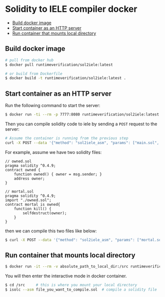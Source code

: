 # Solidity to IELE compiler docker 


<!-- @import "[TOC]" {cmd="toc" depthFrom=2 depthTo=6 orderedList=false} -->

<!-- code_chunk_output -->

* [Build docker image](#build-docker-image)
* [Start container as an HTTP server](#start-container-as-an-http-server)
* [Run container that mounts local directory](#run-container-that-mounts-local-directory)

<!-- /code_chunk_output -->


## Build docker image 

```bash
# pull from docker hub
$ docker pull runtimeverification/sol2iele:latest

# or build from Dockerfile
$ docker build -t runtimeverification/sol2iele:latest .
```

## Start container as an HTTP server

Run the following command to start the server:

```bash
$ docker run -ti --rm -p 7777:8080 runtimeverification/sol2iele:latest
```

Then you can compile solidity code to iele by sending a `POST` request to the server:

```bash
# Assume the container is running from the previous step
curl -X POST --data '{"method": "sol2iele_asm", "params": ["main.sol", {"main.sol":"code1...","./dir/dependency.sol":"code2..."}]}' localhost:7777
```


For example, assume we have two solidity files: 

```solidity
// owned.sol
pragma solidity ^0.4.9;
contract owned {
    function owned() { owner = msg.sender; }
    address owner;
}

// mortal.sol
pragma solidity ^0.4.9;
import "./owned.sol";
contract mortal is owned{
    function kill() {
        selfdestruct(owner);
    }
}
```

then we can compile this two files like below:

```bash
$ curl -X POST --data '{"method": "sol2iele_asm", "params": ["mortal.sol", {"owned.sol":"pragma solidity ^0.4.9;\ncontract owned {\n    function owned() { owner = msg.sender; }\n    address owner;\n}","mortal.sol":"pragma solidity ^0.4.9;\nimport \"./owned.sol\";\ncontract mortal is owned{\n    function kill() {\n        selfdestruct(owner);\n    }\n}"}]}' localhost:7777
```

## Run container that mounts local directory  

```bash
$ docker run -it --rm -v absolute_path_to_local_dir:/src runtimeverification/sol2iele bash
```

You will then enter the interactive mode in docker container.

```bash
$ cd /src     # this is where you mount your local directory
$ isolc --asm file_you_want_to_compile.sol  # compile a solidity file
```